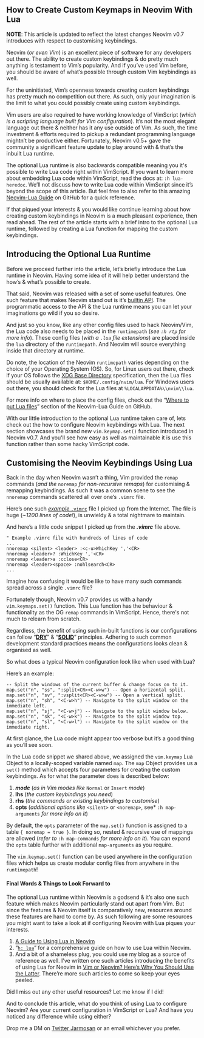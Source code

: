 ## How to Create Custom Keymaps in Neovim With Lua

**NOTE**: This article is updated to reflect the latest changes Neovim v0.7 introduces with respect to customising keybindings.

Neovim (*or even Vim*) is an excellent piece of software for any developers out there. The ability to create custom keybindings & do pretty much anything is testament to Vim’s popularity. And if you’ve used Vim before, you should be aware of what’s possible through custom Vim keybindings as well.

For the uninitiated, Vim’s openness towards creating custom keybindings has pretty much no competition out there. As such, only your imagination is the limit to what you could possibly create using custom keybindings.

Vim users are also required to have working knowledge of VimScript (*which is a scripting language built for Vim configuration*). It’s not the most elegant language out there & neither has it any use outside of Vim. As such, the time investment & efforts required to pickup a redundant programming language mightn’t be productive either. Fortunately, Neovim v0.5+ gave the community a significant feature update to play around with & that’s the inbuilt Lua runtime.

The optional Lua runtime is also backwards compatible meaning you it's possible to write Lua code right within VimScript. If you want to learn more about embedding Lua code within VimScript, read the docs at: `:h lua-heredoc`. We’ll not discuss how to write Lua code within VimScript since it’s beyond the scope of this article. But feel free to also refer to this amazing [Neovim-Lua Guide](https://github.com/nanotee/nvim-lua-guide) on GitHub for a quick reference.

If that piqued your interests & you would like continue learning about how creating custom keybindings in Neovim is a much pleasant experience, then read ahead. The rest of the article starts with a brief intro to the optional Lua runtime, followed by creating a Lua function for mapping the custom keybindings.

## Introducing the Optional Lua Runtime

Before we proceed further into the article, let’s briefly introduce the Lua runtime in Neovim. Having some idea of it will help better understand the how’s & what’s possible to create.

That said, Neovim was released with a set of some useful features. One such feature that makes Neovim stand out is it’s [builtin API](https://neovim.io/doc/user/api.html). The programmatic access to the API & the Lua runtime means you can let your imaginations go wild if you so desire.

And just so you know, like any other config files used to hack Neovim/Vim, the Lua code also needs to be placed in the `runtimepath` (*see `:h rtp` for more info*). These config files (*with a `.lua` file extensions*) are placed inside the `lua` directory of the `runtimepath`. And Neovim will source everything inside that directory at runtime.

Do note, the location of the Neovim `runtimepath` varies depending on the choice of your Operating System (OS). So, for Linux users out there, check if your OS follows the [XDG Base Directory](https://specifications.freedesktop.org/basedir-spec/basedir-spec-latest.html) specification, then the Lua files should be usually available at: `$HOME/.config/nvim/lua`. For Windows users out there, you should check for the Lua files at `%LOCALAPPDATA%\\nvim\\lua`.

For more info on where to place the config files, check out the “[Where to put Lua files](https://github.com/nanotee/nvim-lua-guide#where-to-put-lua-files)” section of the Neovim-Lua Guide on GitHub.

With our little introduction to the optional Lua runtime taken care of, lets check out the how to configure Neovim keybindings with Lua. The next section showcases the brand new `vim.keymap.set()` function introduced in Neovim v0.7. And you'll see how easy as well as maintainable it is use this function rather than some hacky VimScript code.

## Customising the Neovim Keybindings Using Lua

Back in the day when Neovim wasn’t a thing, Vim provided the `remap` commands (*and the* `noremap` *for non-recursive remaps*) for customising & remapping keybindings. As such it was a common scene to see the `nnoremap` commands scattered all over one’s `.vimrc` file.

Here’s one such [*example* `.vimrc`](https://github.com/jessfraz/.vim/blob/master/vimrc) file I picked up from the Internet. The file is huge (*~1200 lines of code!*), is unwieldy & a total nightmare to maintain.

And here’s a little code snippet I picked up from the ***.vimrc*** file above.

```vimscript
" Example .vimrc file with hundreds of lines of code
...
nnoremap <silent> <leader> :<c-u>WhichKey ','<CR>
nnoremap <leader>? :WhichKey ','<CR>
nnoremap <leader>a :cclose<CR>
nnoremap <leader><space> :nohlsearch<CR>
...
```

Imagine how confusing it would be like to have many such commands spread across a single `.vimrc` file?

Fortunately though, Neovim v0.7 provides us with a handy `vim.keymaps.set()` function. This Lua function has the behaviour & functionality as the OG `remap` commands in VimScript. Hence, there's not much to relearn from scratch.

Regardless, the benefit of using such in-built functions is our configurations can follow “[**DRY**](https://en.wikipedia.org/wiki/Don%27t_repeat_yourself)” & “[**SOLID**](https://www.digitalocean.com/community/conceptual_articles/s-o-l-i-d-the-first-five-principles-of-object-oriented-design)” principles. Adhering to such common development standard practices means the configurations looks clean & organised as well.

So what does a typical Neovim configuration look like when used with Lua?  

Here’s an example:

```vimscript
-- Split the windows of the current buffer & change focus on to it.
map.set("n", "ss", ":split<CR><C-w>w") -- Open a horizontal split.
map.set("n", "sv", ":vsplit<CR><C-w>w") -- Open a vertical split.
map.set("n", "sh", "<C-w>h") -- Navigate to the split window on the immediate left.
map.set("n", "sj", "<C-w>j") -- Navigate to the split window below.
map.set("n", "sk", "<C-w>k") -- Navigate to the split window top.
map.set("n", "sl", "<C-w>l") -- Navigate to the split window on the immediate right.
```

At first glance, the Lua code might appear too verbose but it’s a good thing as you’ll see soon.

In the Lua code snippet we shared above, we assigned the `vim.keymap` Lua Object to a locally-scoped variable named `map`. The `map` Object provides us a `set()` method which accepts four parameters for creating the custom keybindings. As for what the parameter does is described below:

1.  ***mode*** (*as in Vim modes like* `Normal` or `Insert` *mode*)
2.  **lhs** (*the custom keybindings you need*)
3.  **rhs** (*the commands or existing keybindings to customise*)
4.  **opts** (*additional options like* `<silent>` or `<noremap>`, see* `:h map-arguments` *for more info on it*)

By default, the `opts` parameter of the `map.set()` function is assigned to a table `{ noremap = true }`. In doing so, nested & recursive use of mappings are allowed (*refer to* `:h map-commands` *for more info on it*). You can expand the `opts` table further with additional `map-arguments` as you require.

The `vim.keymap.set()` function can be used anywhere in the configuration files which helps us create modular config files from anywhere in the `runtimepath`!

#### Final Words & Things to Look Forward to

The optional Lua runtime within Neovim is a godsend & it’s also one such feature which makes Neovim particularly stand out apart from Vim. But since the features & Neovim itself is comparatively new, resources around these features are hard to come by. As such following are some resources you might want to take a look at if configuring Neovim with Lua piques your interests.

1.  [A Guide to Using Lua in Neovim](https://github.com/nanotee/nvim-lua-guide)
2.  “[`h: lua`](https://neovim.io/doc/user/lua.html)” for a comprehensive guide on how to use Lua within Neovim.
3.  And a bit of a shameless plug, you could use my blog as a source of reference as well. I’ve written one such articles introducing the benefits of using Lua for Neovim in [Vim or Neovim? Here’s Why You Should Use the Latter](https://jarmos.vercel.app/posts/vim-vs-neovim). There’re more such articles to come so keep your eyes peeled.

Did I miss out any other useful resources? Let me know if I did!

And to conclude this article, what do you think of using Lua to configure Neovim? Are your current configuration in VimScript or Lua? And have you noticed any difference while using either?

Drop me a DM on [Twitter Jarmosan](https://twitter.com/Jarmosan) or an email whichever you prefer.
